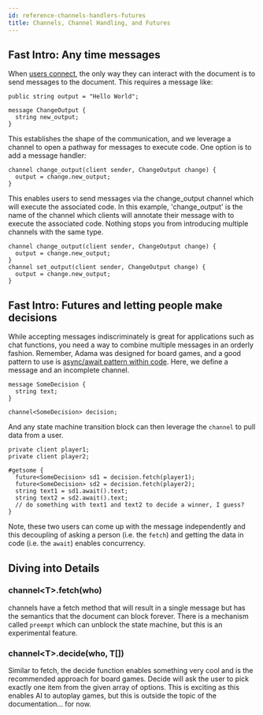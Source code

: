 ```yaml
---
id: reference-channels-handlers-futures
title: Channels, Channel Handling, and Futures
---
```


## Fast Intro: Any time messages

When [users connect](/docs/reference-connection-events), the only way they can interact with the document is to send messages to the document. This requires a message like:

```adama
public string output = "Hello World";

message ChangeOutput {
  string new_output;
}
```


This establishes the shape of the communication, and we leverage a channel to open a pathway for messages to execute code. One option is to add a message handler:

```adama
channel change_output(client sender, ChangeOutput change) {
  output = change.new_output;
}
```

This enables users to send messages via the change_output channel which will execute the associated code. In this example, 'change_output' is the name of the channel which clients will annotate their message with to execute the associated code. Nothing stops you from introducing multiple channels with the same type.

```adama
channel change_output(client sender, ChangeOutput change) {
  output = change.new_output;
}
channel set_output(client sender, ChangeOutput change) {
  output = change.new_output;
}
```

## Fast Intro: Futures and letting people make decisions

While accepting messages indiscriminately is great for applications such as chat functions, you need a way to combine multiple messages in an orderly fashion. Remember, Adama was designed for board games, and a good pattern to use is [async/await pattern within code](https://en.wikipedia.org/wiki/Async/await). Here, we define a message and an incomplete channel.

```adama
message SomeDecision {
  string text;
}

channel<SomeDecision> decision;
```

And any state machine transition block can then leverage the ```channel``` to pull data from a user.

```adama
private client player1;
private client player2;

#getsome {
  future<SomeDecision> sd1 = decision.fetch(player1);
  future<SomeDecision> sd2 = decision.fetch(player2);
  string text1 = sd1.await().text;
  string text2 = sd2.await().text;
  // do something with text1 and text2 to decide a winner, I guess?
}
```

Note, these two users can come up with the message independently and this decoupling of asking a person (i.e. the ```fetch```) and getting the data in code (i.e. the ```await```) enables concurrency.

## Diving into Details

### channel&lt;T&gt;.fetch(who)

channels have a fetch method that will result in a single message but has the semantics that the document can block forever. There is a mechanism called ```preempt``` which can unblock the state machine, but this is an experimental feature.

### channel&lt;T&gt;.decide(who, T[])

Similar to fetch, the decide function enables something very cool and is the recommended approach for board games. Decide will ask the user to pick exactly one item from the given array of options. This is exciting as this enables AI to autoplay games, but this is outside the topic of the documentation... for now.
